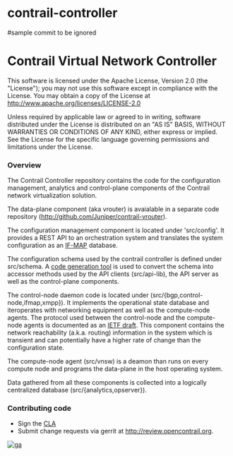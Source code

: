 contrail-controller
===================
#sample commit to be ignored

# Contrail Virtual Network Controller

This software is licensed under the Apache License, Version 2.0 (the "License");
you may not use this software except in compliance with the License.
You may obtain a copy of the License at http://www.apache.org/licenses/LICENSE-2.0

Unless required by applicable law or agreed to in writing, software
distributed under the License is distributed on an "AS IS" BASIS,
WITHOUT WARRANTIES OR CONDITIONS OF ANY KIND, either express or implied.
See the License for the specific language governing permissions and
limitations under the License.

### Overview

The Contrail Controller repository contains the code for the configuration management, analytics and control-plane components of the Contrail network virtualization solution.

The data-plane component (aka vrouter) is avaialable in a separate code repository (http://github.com/Juniper/contrail-vrouter).

The configuration management component is located under 'src/config'. It provides a REST API to an orchestration system and translates the system configuration as an [IF-MAP](http://www.trustedcomputinggroup.org/files/resource_files/2888CAD9-1A4B-B294-D0ED95712B121FEF/TNC_IFMAP_v2_1r15.pdf) database.

The configuration schema used by the contrail controller is defined under src/schema. A [code generation tool](http://github.com/Juniper/contrail-generateds) is used to convert the schema into accessor methods used by the API clients (src/api-lib), the API server as well as the control-plane components.

The control-node daemon code is located under (src/{bgp,control-node,ifmap,xmpp}). It implements the operational state database and iteroperates with networking equipment as well as the compute-node agents. The protocol used between the control-node and the compute-node agents is documented as an [IETF draft](http://tools.ietf.org/html/draft-ietf-l3vpn-end-system-01). This component contains the network reachability (a.k.a. routing) information in the system which is transient and can potentially have a higher rate of change than the configuration state.

The compute-node agent (src/vnsw) is a deamon than runs on every
compute node and programs the data-plane in the host operating system.

Data gathered from all these components is collected into a logically centralized database (src/{analytics,opserver}).

### Contributing code
* Sign the [CLA](https://secure.echosign.com/public/hostedForm?formid=6G36BHPX974EXY)
* Submit change requests via gerrit at http://review.opencontrail.org.

[![ga](https://www.google-analytics.com/__utm.gif?utmac=UA-44166833-1&utmp=contrail-controller%2FREADME.md&utmdt=README.md)](https://www.google-analytics.com)
